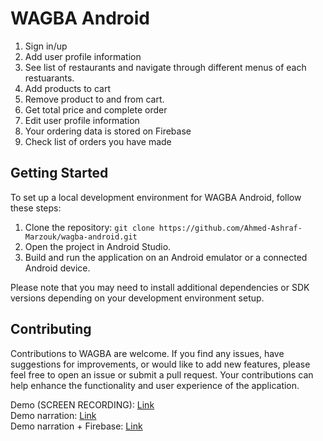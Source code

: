 # WAGBA Android


1. Sign in/up
1. Add user profile information 
1. See list of restaurants and navigate through different menus of each restuarants. 
1. Add products to cart
1. Remove product to and from cart.
1. Get total price and complete order 
1. Edit user profile information 
1. Your ordering data is stored on Firebase 
1. Check list of orders you have made 
## Getting Started

To set up a local development environment for WAGBA Android, follow these steps:

1. Clone the repository: `git clone https://github.com/Ahmed-Ashraf-Marzouk/wagba-android.git`
2. Open the project in Android Studio.
3. Build and run the application on an Android emulator or a connected Android device.

Please note that you may need to install additional dependencies or SDK versions depending on your development environment setup.


## Contributing

Contributions to WAGBA are welcome. If you find any issues, have suggestions for improvements, or would like to add new features, please feel free to open an issue or submit a pull request. Your contributions can help enhance the functionality and user experience of the application.
<!-- 
## License

The content and code in this repository are protected under the [MIT License](LICENSE). You are free to view and explore the code, but please respect the licensing terms if you intend to use or modify any parts of it.

## Contact

If you have any questions or inquiries regarding WAGBA Android or its development, please feel free to contact me via email at [your-email@example.com](mailto:your-email@example.com). -->

Demo (SCREEN RECORDING): [Link](https://youtu.be/xqGgIKHXcuI) <br>
Demo narration: [Link](https://youtu.be/U_Xp3EK1hVE) <br>
Demo narration + Firebase: [Link](https://youtu.be/DC7PgTM_2PY) <br>
